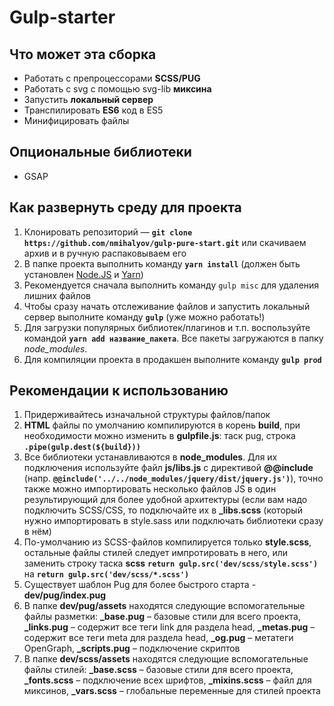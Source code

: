 # Gulp-starter

## Что может эта сборка
 + Работать с препроцессорами **SCSS/PUG**
 + Работать с svg с помощью svg-lib **миксина**
 + Запустить **локальный сервер**
 + Транспилировать **ES6** код в ES5
 + Минифицировать файлы

## Опциональные библиотеки
 + GSAP

## Как развернуть среду для проекта
 1. Клонировать репозиторий — **`git clone https://github.com/nmihalyov/gulp-pure-start.git`** или скачиваем архив и в ручную распаковываем его
 2. В папке проекта выполнить команду **`yarn install`** (должен быть установлен [Node.JS](https://nodejs.org/en/) и [Yarn](https://yarnpkg.com/))
 3. Рекомендуется сначала выполнить команду `gulp misc` для удаления лишних файлов
 4. Чтобы сразу начать отслеживание файлов и запустить локальный сервер выполните команду **`gulp`** (уже можно работать!)
 5. Для загрузки популярных библиотек/плагинов и т.п. воспользуйте командой **`yarn add название_пакета`**. Все пакеты загружаются в папку *node_modules*.
 6. Для компиляции проекта в продакшен выполните команду **`gulp prod`**

## Рекомендации к использованию
1. Придерживайтесь изначальной структуры файлов/папок
2. **HTML** файлы по умолчанию компилируются в корень **build**, при необходимости можно изменить в  **gulpfile.js**: таск pug, строка **`.pipe(gulp.dest(${build}))`**
3. Все библиотеки устанавливаются в **node_modules**. Для их подключения используйте файл **js/libs.js** c директивой **@@include** (напр. **`@@include('../../node_modules/jquery/dist/jquery.js')`**), точно также можно импортировать несколько файлов JS в один результирующий для более удобной архитектуры (eсли вам надо подключить SCSS/CSS, то подключайте их в **_libs.scss** (который нужно импортировать в style.sass или подключать библиотеки сразу в нём)
4. По-умолчанию из SCSS-файлов компилируется только **style.scss**, остальные файлы стилей следует импротировать в него, или заменить строку таска **scss** **`return gulp.src('dev/scss/style.scss')`** на **`return gulp.src('dev/scss/*.scss')`**
5. Существует шаблон Pug для более быстрого старта - **dev/pug/index.pug**
6. В папке **dev/pug/assets** находятся следующие вспомогательные файлы разметки: **_base.pug** – базовые стили для всего проекта, **_links.pug** – содержит все теги link для раздела head, **_metas.pug** – содержит все теги meta для раздела head, **_og.pug** – метатеги OpenGraph, **_scripts.pug** – подключение скриптов
7. В папке **dev/scss/assets** находятся следующие вспомогательные файлы стилей: **_base.scss** – базовые стили для всего проекта, **_fonts.scss** – подключение всех шрифтов, **_mixins.scss** – файл для миксинов, **_vars.scss** – глобальные переменные для стилей проекта
